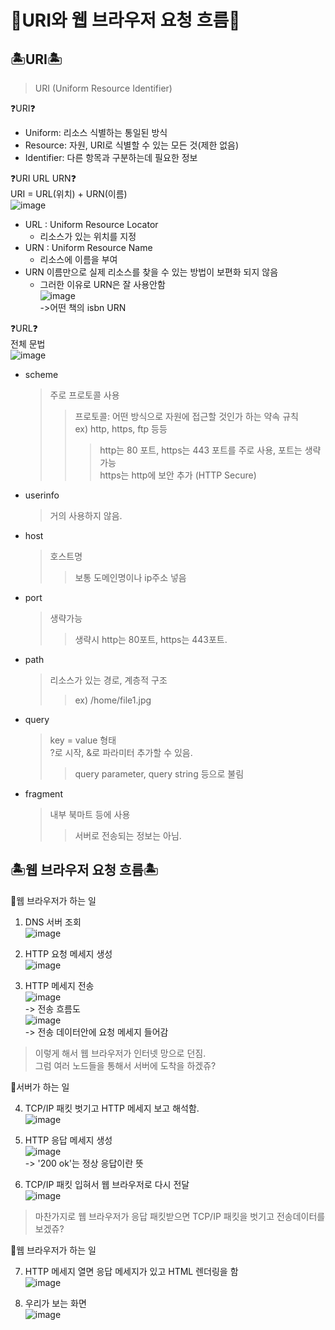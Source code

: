 # 🚁URI와 웹 브라우저 요청 흐름🚁

## 🏝URI🏝  
> URI (Uniform Resource Identifier)    

❓URI❓  
* Uniform: 리소스 식별하는 통일된 방식  
* Resource: 자원, URI로 식별할 수 있는 모든 것(제한 없음)  
* Identifier: 다른 항목과 구분하는데 필요한 정보

❓URI URL URN❓    
URI = URL(위치) + URN(이름)  
![image](https://user-images.githubusercontent.com/77817094/173212123-0125e9ff-4ec2-44f2-88d5-fde49b1a52a5.png)   
* URL : Uniform Resource Locator  
    * 리소스가 있는 위치를 지정  
* URN : Uniform Resource Name  
    * 리소스에 이름을 부여  
* URN 이름만으로 실제 리소스를 찾을 수 있는 방법이 보편화 되지 않음  
    * 그러한 이유로 URN은 잘 사용안함  
    ![image](https://user-images.githubusercontent.com/77817094/173212323-a0c2a421-22de-46c3-acea-363a3e83043a.png)  
    ->어떤 책의 isbn URN    

❓URL❓  
전체 문법  
![image](https://user-images.githubusercontent.com/77817094/173212402-a3a1f4f2-1419-4e2b-815b-270a4d9e6c25.png)  

* scheme  
    > 주로 프로토콜 사용
    > > 프로토콜: 어떤 방식으로 자원에 접근할 것인가 하는 약속 규칙  
    > > ex) http, https, ftp 등등  
    > > > http는 80 포트, https는 443 포트를 주로 사용, 포트는 생략 가능  
    > > >https는 http에 보안 추가 (HTTP Secure)  

* userinfo
    > 거의 사용하지 않음.  

* host
    > 호스트명 
    > > 보통 도메인명이나 ip주소 넣음

* port 
    > 생략가능
    > > 생략시 http는 80포트, https는 443포트.

* path
    > 리소스가 있는 경로, 계층적 구조
    > > ex) /home/file1.jpg

* query  
    > key = value 형태  
    > ?로 시작, &로 파라미터 추가할 수 있음.
    > > query parameter, query string 등으로 불림

* fragment  
    > 내부 북마트 등에 사용  
    > > 서버로 전송되는 정보는 아님.  

## 🏝웹 브라우저 요청 흐름🏝  

🧹웹 브라우저가 하는 일
1. DNS 서버 조회  
    ![image](https://user-images.githubusercontent.com/77817094/173214798-e24685b8-f748-41b8-88ce-5cd66e2615ca.png)  

2. HTTP 요청 메세지 생성  
    ![image](https://user-images.githubusercontent.com/77817094/173214837-a6be1f3d-cb2d-4a9d-9713-a36b472a19a4.png)  

3. HTTP 메세지 전송  
    ![image](https://user-images.githubusercontent.com/77817094/173214899-7860db8d-63ae-4068-ae04-119fa7d42cb0.png)   
    -> 전송 흐름도  
    ![image](https://user-images.githubusercontent.com/77817094/173214942-24128dfc-3c6f-4872-ab6c-f19bb83c718b.png)   
    -> 전송 데이터안에 요청 메세지 들어감  

> 이렇게 해서 웹 브라우저가 인터넷 망으로 던짐.  
> 그럼 여러 노드들을 통해서 서버에 도착을 하겠쥬?  

🧹서버가 하는 일  

4. TCP/IP 패킷 벗기고 HTTP 메세지 보고 해석함.  
    ![image](https://user-images.githubusercontent.com/77817094/173215138-ed74490f-4d13-49c2-b788-7832ad03ddf3.png)  

5. HTTP 응답 메세지 생성  
    ![image](https://user-images.githubusercontent.com/77817094/173215148-5e3f2dde-7feb-4560-bb06-054b7bcbf827.png)  
    -> '200 ok'는 정상 응답이란 뜻  

6. TCP/IP 패킷 입혀서 웹 브라우저로 다시 전달  
    ![image](https://user-images.githubusercontent.com/77817094/173215223-3e08e143-a215-4986-84ed-507a32a883cb.png)    

> 마찬가지로 웹 브라우저가 응답 패킷받으면 TCP/IP 패킷을 벗기고 전송데이터를 보겠쥬? 

🧹웹 브라우저가 하는 일  

7. HTTP 메세지 열면 응답 메세지가 있고 HTML 렌더링을 함  
    ![image](https://user-images.githubusercontent.com/77817094/173215292-ea8ed1ea-9f2a-4c3d-a9dd-1331d720b39e.png)    

8. 우리가 보는 화면    
    ![image](https://user-images.githubusercontent.com/77817094/173215338-b58f4dc7-f79b-4a42-b740-e745a45d8445.png)
